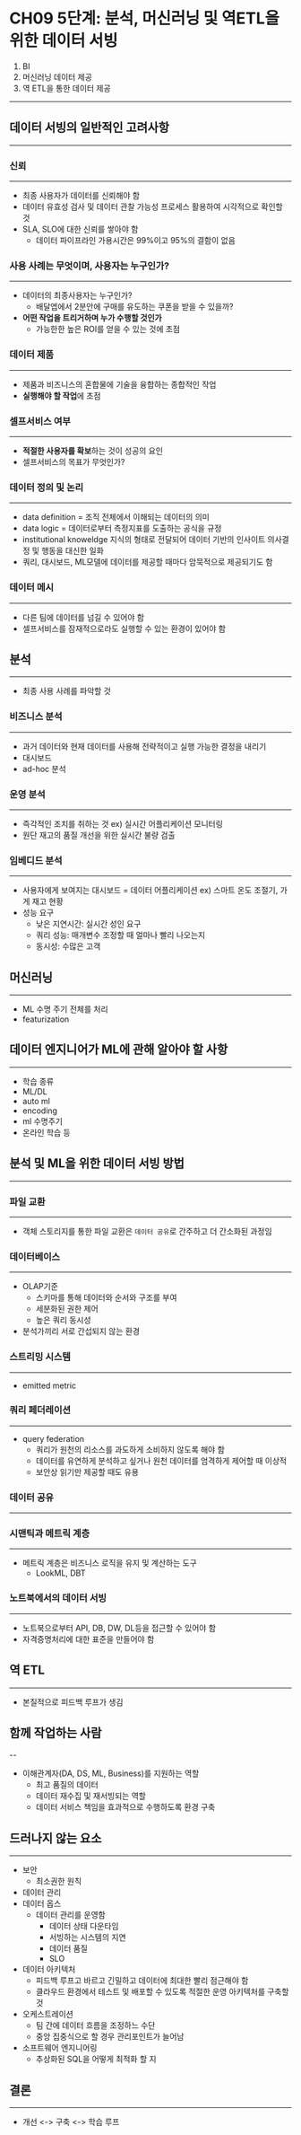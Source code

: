# CH09 5단계: 분석, 머신러닝 및 역ETL을 위한 데이터 서빙

1. BI
2. 머신러닝 데이터 제공
3. 역 ETL을 통한 데이터 제공

---

## 데이터 서빙의 일반적인 고려사항

---

### 신뢰

---

- 최종 사용자가 데이터를 신뢰해야 함
- 데이터 유효성 검사 및 데이터 관찰 가능성 프로세스 활용하여 시각적으로 확인할 것
- SLA, SLO에 대한 신뢰를 쌓아야 함
  - 데이터 파이프라인 가용시간은 99%이고 95%의 결함이 없음

### 사용 사례는 무엇이며, 사용자는 누구인가?

---

- 데이터의 최종사용자는 누구인가?
  - 배달엡에서 2분안에 구매를 유도하는 쿠폰을 받을 수 있을까?
- **어떤 작업을 트리거하며 누가 수행할 것인가**
  - 가능한한 높은 ROI를 얻을 수 있는 것에 초점

### 데이터 제품

---

- 제품과 비즈니스의 혼합물에 기술을 융합하는 종합적인 작업
- **실행해야 할 작업**에 초점

### 셀프서비스 여부

---

- **적절한 사용자를 확보**하는 것이 성공의 요인
- 셀프서비스의 목표가 무엇인가?

### 데이터 정의 및 논리

---

- data definition = 조직 전체에서 이해되는 데이터의 의미
- data logic = 데이터로부터 측정지표를 도출하는 공식을 규정
- institutional knoweldge 지식의 형태로 전달되어 데이터 기반의 인사이트 의사결정 및 행동을 대신한 일화
- 쿼리, 대시보드, ML모델에 데이터를 제공할 때마다 암묵적으로 제공되기도 함

### 데이터 메시

---

- 다른 팀에 데이터를 넘길 수 있어야 함
- 셀프서비스를 잠재적으로라도 실행할 수 있는 환경이 있어야 함

## 분석

---

- 최종 사용 사례를 파악할 것

### 비즈니스 분석

---

- 과거 데이터와 현재 데이터를 사용해 전략적이고 실행 가능한 결정을 내리기
- 대시보드
- ad-hoc 분석

### 운영 분석

---

- 즉각적인 조치를 취하는 것 ex) 실시간 어플리케이션 모니터링
- 원단 재고의 품질 개선을 위한 실시간 불량 검출

### 임베디드 분석

---

- 사용자에게 보여지는 대시보드 = 데이터 어플리케이션 ex) 스마트 온도 조절기, 가게 재고 현황
- 성능 요구
  - 낮은 지연시간: 실시간 성인 요구
  - 쿼리 성능: 매개변수 조정할 때 얼마나 빨리 나오는지
  - 동시성: 수많은 고객

## 머신러닝

---

- ML 수명 주기 전체를 처리
- featurization

## 데이터 엔지니어가 ML에 관해 알아야 할 사항

---

- 학습 종류
- ML/DL
- auto ml
- encoding
- ml 수명주기
- 온라인 학습 등

## 분석 및 ML을 위한 데이터 서빙 방법

---

### 파일 교환

---

- 객체 스토리지를 통한 파일 교환은 `데이터 공유`로 간주하고 더 간소화된 과정임

### 데이터베이스

---

- OLAP기준
  - 스키마를 통해 데이터와 순서와 구조를 부여
  - 세분화된 권한 제어
  - 높은 쿼리 동시성
- 분석가끼리 서로 간섭되지 않는 환경

### 스트리밍 시스템

---

- emitted metric

### 쿼리 페더레이션

---

- query federation
  - 쿼리가 원천의 리소스를 과도하게 소비하지 않도록 해야 함
  - 데이터를 유연하게 분석하고 싶거나 원천 데이터를 엄격하게 제어할 때 이상적
  - 보안상 읽기만 제공할 때도 유용

### 데이터 공유

---

### 시맨틱과 메트릭 계층

---

- 메트릭 계층은 비즈니스 로직을 유지 및 계산하는 도구
  - LookML, DBT

### 노트북에서의 데이터 서빙

---

- 노트북으로부터 API, DB, DW, DL등을 접근할 수 있어야 함
- 자격증명처리에 대한 표준을 만들어야 함

## 역 ETL

---

- 본질적으로 피드백 루프가 생김

## 함께 작업하는 사람

--

- 이해관계자(DA, DS, ML, Business)를 지원하는 역할
  - 최고 품질의 데이터
  - 데이터 재수집 및 재서빙되는 역할
  - 데이터 서비스 책임을 효과적으로 수행하도록 환경 구축

## 드러나지 않는 요소

---

- 보안
  - 최소권한 원칙
- 데이터 관리
- 데이터 옵스
  - 데이터 관리를 운영함
    - 데이터 상태 다운타임
    - 서빙하는 시스템의 지연
    - 데이터 품질
    - SLO
- 데이터 아키텍처
  - 피드백 루프고 바르고 긴밀하고 데이터에 최대한 빨리 점근해야 함
  - 클라우드 환경에서 테스트 및 배포할 수 있도록 적절한 운영 아키텍처를 구축할 것
- 오케스트레이션
  - 팀 간에 데이터 흐름을 조정하느 수단
  - 중앙 집중식으로 할 경우 관리포인트가 늘어남
- 소프트웨어 엔지니어링
  - 추상화된 SQL을 어떻게 최적화 할 지

## 결론

---

- 개선 <-> 구축 <-> 학습 루프
